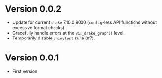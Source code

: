 # Version 0.0.2

* Update for current `drake` 7.10.0.9000 (`config`-less API functions without excessive format checks).
* Gracefully handle errors at the `vis_drake_graph()` level.
* Temporarily disable `shinytest` suite (#7).

# Version 0.0.1

* First version
